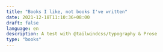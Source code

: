 ```yaml
---
title: "Books I like, not books I've written"
date: 2021-12-18T11:10:36+08:00
draft: false
language: en
description: A test with @tailwindcss/typography & Prose
type: "books"
---
```

<!-- 
Currently in the process of rebuilding this page in Hugo. Untill then.

[Click here](https://ibrahimsowunmi.com/content) -->